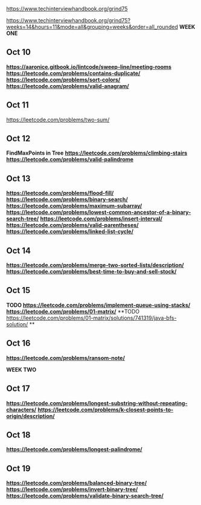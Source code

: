 https://www.techinterviewhandbook.org/grind75

https://www.techinterviewhandbook.org/grind75?weeks=14&hours=11&mode=all&grouping=weeks&order=all_rounded
**WEEK ONE**

## Oct 10

**https://aaronice.gitbook.io/lintcode/sweep-line/meeting-rooms**
**https://leetcode.com/problems/contains-duplicate/**
**https://leetcode.com/problems/sort-colors/**
**https://leetcode.com/problems/valid-anagram/**

## Oct 11

https://leetcode.com/problems/two-sum/

## Oct 12

**FindMaxPoints in Tree**
**https://leetcode.com/problems/climbing-stairs**
**https://leetcode.com/problems/valid-palindrome**

## Oct 13

**https://leetcode.com/problems/flood-fill/**
**https://leetcode.com/problems/binary-search/**
**https://leetcode.com/problems/maximum-subarray/**
**https://leetcode.com/problems/lowest-common-ancestor-of-a-binary-search-tree/**
**https://leetcode.com/problems/insert-interval/**
**https://leetcode.com/problems/valid-parentheses/**
**https://leetcode.com/problems/linked-list-cycle/**

## Oct 14

**https://leetcode.com/problems/merge-two-sorted-lists/description/**
**https://leetcode.com/problems/best-time-to-buy-and-sell-stock/**

## Oct 15

**TODO https://leetcode.com/problems/implement-queue-using-stacks/**
**https://leetcode.com/problems/01-matrix/**
**TODO https://leetcode.com/problems/01-matrix/solutions/741319/java-bfs-solution/ **

## Oct 16

**https://leetcode.com/problems/ransom-note/**

**WEEK TWO**

## Oct 17

**https://leetcode.com/problems/longest-substring-without-repeating-characters/**
**https://leetcode.com/problems/k-closest-points-to-origin/description/**

## Oct 18

**https://leetcode.com/problems/longest-palindrome/**

## Oct 19

**https://leetcode.com/problems/balanced-binary-tree/**
**https://leetcode.com/problems/invert-binary-tree/**
**https://leetcode.com/problems/validate-binary-search-tree/**